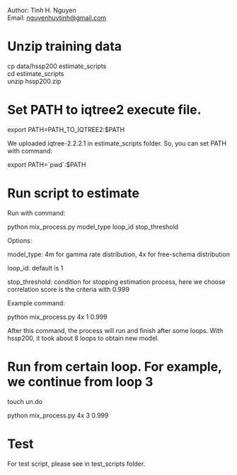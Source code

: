 Author: Tinh H. Nguyen\
Email: nguyenhuytinh@gmail.com
# Unzip training data
cp data/hssp200 estimate_scripts\
cd estimate_scripts\
unzip hssp200.zip

# Set PATH to iqtree2 execute file.
export PATH=PATH_TO_IQTREE2:$PATH

We uploaded iqtree-2.2.2.1 in estimate_scripts folder. So, you can set PATH with command:

export PATH=\`pwd\`:$PATH

# Run script to estimate 

Run with command: 

python mix_process.py model_type loop_id stop_threshold

Options:

model_type: 4m for gamma rate distribution, 4x for free-schema distribution

loop_id: default is 1

stop_threshold: condition for stopping estimation process, here we choose correlation score is the criteria with 0.999

Example command: 

python mix_process.py 4x 1 0.999

After this command, the process will run and finish after some loops. With hssp200, it took about 8 loops to obtain new model.

# Run from certain loop. For example, we continue from loop 3

touch un.do

python mix_process.py 4x 3 0.999
# Test
For test script, please see in test_scripts folder.

